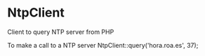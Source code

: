 # NtpClient
Client to query NTP server from PHP

To make a call to a NTP server
NtpClient::query('hora.roa.es', 37);
